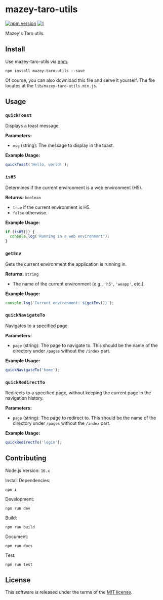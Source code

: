 # mazey-taro-utils

[![npm version][npm-image]][npm-url]
[![l][l-image]][l-url]

[npm-image]: https://img.shields.io/npm/v/mazey-taro-utils
[npm-url]: https://npmjs.org/package/mazey-taro-utils
[l-image]: https://img.shields.io/npm/l/mazey-taro-utils
[l-url]: https://github.com/mazeyqian/mazey-taro-utils

Mazey's Taro utils.

## Install

Use mazey-taro-utils via [npm](https://www.npmjs.com/package/mazey-taro-utils).

```shell
npm install mazey-taro-utils --save
```

Of course, you can also download this file and serve it yourself. The file locates at the `lib/mazey-taro-utils.min.js`.

## Usage

### `quickToast`

Displays a toast message.

**Parameters:**

- `msg` (string): The message to display in the toast.

**Example Usage:**

```javascript
quickToast('Hello, world!');
```

### `isH5`

Determines if the current environment is a web environment (H5).

**Returns:** `boolean`

- `true` if the current environment is H5.
- `false` otherwise.

**Example Usage:**

```javascript
if (isH5()) {
  console.log('Running in a web environment');
}
```

### `getEnv`

Gets the current environment the application is running in.

**Returns:** `string`

- The name of the current environment (e.g., `'h5'`, `'weapp'`, etc.).

**Example Usage:**

```javascript
console.log(`Current environment: ${getEnv()}`);
```

### `quickNavigateTo`

Navigates to a specified page.

**Parameters:**

- `page` (string): The page to navigate to. This should be the name of the directory under `/pages` without the `/index` part.

**Example Usage:**

```javascript
quickNavigateTo('home');
```

### `quickRedirectTo`

Redirects to a specified page, without keeping the current page in the navigation history.

**Parameters:**

- `page` (string): The page to redirect to. This should be the name of the directory under `/pages` without the `/index` part.

**Example Usage:**

```javascript
quickRedirectTo('login');
```

## Contributing

Node.js Version: `16.x`

Install Dependencies:

```shell
npm i
```

Development:

```shell
npm run dev
```

Build:

```shell
npm run build
```

Document:

```shell
npm run docs
```

Test:

```shell
npm run test
```

## License

This software is released under the terms of the [MIT license](https://github.com/mazeyqian/mazey-taro-utils/blob/main/LICENSE).
